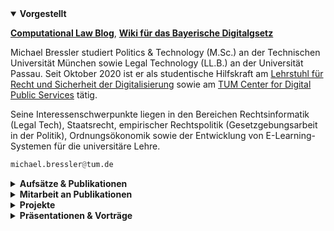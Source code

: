 
<details open>
  <summary><b>Vorgestellt</b></summary>

 [**Computational Law Blog**](con), [**Wiki für das Bayerische Digitalgsetz**](con)
</details>


Michael Bressler studiert Politics & Technology (M.Sc.) an der Technischen Universität München sowie Legal Technology (LL.B.) an der Universität Passau. Seit Oktober 2020 ist er als studentische Hilfskraft am [Lehrstuhl für Recht und Sicherheit der Digitalisierung](https://www.gov.sot.tum.de/elaw/startseite/)
sowie am [TUM Center for Digital Public Services](https://tum-cdps.de/) tätig.

Seine Interessenschwerpunkte liegen in den Bereichen Rechtsinformatik (Legal Tech), Staatsrecht, empirischer Rechtspolitik (Gesetzgebungsarbeit in der Politik), Ordnungsökonomik sowie der Entwicklung von E-Learning-Systemen für die universitäre Lehre. 

```python
michael.bressler@tum.de
```


<details>
  <summary><b>Aufsätze & Publikationen</b></summary>

  | Nr. | Title | Links |
  |-|-|-|
  | 1 | _Entwicklung von Kriterien zur algorithmischen Abbildbarkeit von Rechtsnormen_, Bachelor's Thesis, Technische Universität München, November 2022 (unveröffentlicht) | - |

</details>

<details>
  <summary><b>Mitarbeit an Publikationen</b></summary>

  | Nr. | Title | Links |
  |-|-|-|
  | 1 | _BayWiDI Briefing 2023/1_, Informationsdienst IT-Sicherheit und Recht, (Hrsg. Prof. Dr. Dirk Heckmann, Technische Universität München), Januar 2023 | - |
  | 2 | _BayWiDI Briefing 2022/4_, Informationsdienst IT-Sicherheit und Recht, (Hrsg. Prof. Dr. Dirk Heckmann, Technische Universität München), Oktober 2022 | - |
  | 3 | Heckmann, Dirk; Marx, Lorenz; Auer, Jakob; Brand, Thimo; Bräutigam, Peter; Habbe, Julia Sophia; Gergen, Philipp; Daum, Andreas: _Noerr Compliance Studie 2021_, Digitalisierung und Compliance, Noerr Partnerschaftsgesellschaft mbB, 06. Oktober 2021 | [Artikel](https://www.noerr.com/de/newsroom/news/gemeinsame-studie-von-noerr-und-technischer-universitat-munchen) \| [PDF](https://www.noerr.com/-/media/downloads/studien/2021/noerr_compliancestudie.pdf) |
  | 4 | _Evaluation des Berliner E-Government-Gesetzes_, Rechtswissenschaftliches Gutachten und empirische Studie mit Handlungsempfehlungen zur Fortentwicklung des Rechts der Digitalen Verwaltung, TUM Center for Digital Public Services, 21. Mai 2021 | [PDF](https://www.parlament-berlin.de/adosservice/18/Haupt/vorgang/h18-2765.E-v.pdf) |

</details>

<details>
  <summary><b>Projekte</b></summary>

  | Nr. | Title | Links |
  |-|-|-|
  | 1 | _Elaw Learn_, E-Learning-Plattform zur Unterstützung der Lehre am Lehrstuhl für Recht und Sicherheit der Digitalisierung, fortlaufend | - |
  | 2 | _Wiki für das Bayerische Digitalgesetz_, TUM Center for Digital Public Services, fortlaufend | [Projektbeschreibung](https://www.tum-cdps.de/projekte/) \| [GitHub](https://github.com/tum-elaw/BayDiG-wiki) \| [digitalgesetz.wiki](https://digitalgesetz.wiki) |
  | 3 | _Social Media Leitfaden für Beschäftigte im Öffentlichen Dienst_, TUM Center for Digital Public Services, Februar 2023 | [Artikel](https://www.hfp.tum.de/hfp/aktuelles/article/safer-internet-day-2023-tum-cdps-stellt-social-media-leitfaden-fuer-beschaeftigte-im-oeffentlichen-dienst-vor/) \| [sml.tum-cdps.de](https://sml.tum-cdps.de) |
  | 4 | _RechtGPT_, Experimentelle semantische Suchmaschine für deutsche Gerichtsurteile (basierend auf Embedding der Urteilstexte), Team-Projektarbeit, Legal Loves Tech Hackathon, Januar 2023 | [GitHub](https://github.com/mibressler/chat.recht.dev) \| [recht.dev](https://recht.dev) |

</details>

<details>
  <summary><b>Präsentationen & Vorträge</b></summary>


  | Nr. | Title | Links |
  |-|-|-|
  | 1 | _Bundesrepublik Deutschland: Verfassungsorgane und politische Ebenen_, Seminar Politik in Theorie und Praxis: Regionalpolitik, veranstaltet durch MdL Isabell Zacharias & Prof. Dr. Jürgen Pfeffer, Hochschule für Politik München (TUM), 13.05.2022 | [Slides](https://nbviewer.org/github/mibressler/website/blob/main/files/Verfassungsorgane.pdf) |
  | 2 | _Konzept einer Überwachungsgesamtrechnung in Deutschland_, Seminar Innere Sicherheit und Digitalisierung, Hochschule für Politik München (TUM), 13.12.2021 | [Slides](https://nbviewer.org/github/mibressler/website/blob/main/files/%C3%9Cberwachungsgesamtrechnung_Slides.pdf) |

</details>




